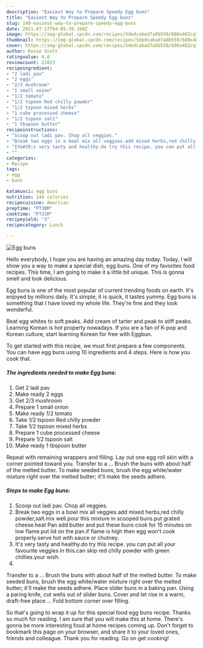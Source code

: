 ```yaml
---
description: "Easiest Way to Prepare Speedy Egg buns"
title: "Easiest Way to Prepare Speedy Egg buns"
slug: 149-easiest-way-to-prepare-speedy-egg-buns
date: 2021-07-17T04:05:39.160Z
image: https://img-global.cpcdn.com/recipes/5dedcabad7a8b550/680x482cq70/egg-buns-recipe-main-photo.jpg
thumbnail: https://img-global.cpcdn.com/recipes/5dedcabad7a8b550/680x482cq70/egg-buns-recipe-main-photo.jpg
cover: https://img-global.cpcdn.com/recipes/5dedcabad7a8b550/680x482cq70/egg-buns-recipe-main-photo.jpg
author: Rosie Scott
ratingvalue: 4.8
reviewcount: 21013
recipeingredient:
- "2 ladi pav"
- "2 eggs"
- "2/3 mushroom"
- "1 small onion"
- "1/2 tomato"
- "1/2 tspoon Red chilly powder"
- "1/2 tspoon mixed herbs"
- "1 cube processed cheese"
- "1/2 tspoon salt"
- "1 tbspoon butter"
recipeinstructions:
- "Scoop out ladi pav. Chop all veggies."
- "Break two eggs in a bowl mix all veggies.add mixed herbs,red chilly powder,salt.mix well.pour this mixture in scooped buns.put grated cheese.heat Pan add butter and put these buns cook for 15 minutes on low flame.put lid on the pan.if flame is high then egg won&#39;t cook properly.serve hot with sauce or chutney."
- "It&#39;s very tasty and healthy.do try this recipe. you can put all your favourite veggies in this.can skip red chilly powder with green chillies.your wish."
- ""
categories:
- Recipe
tags:
- egg
- buns

katakunci: egg buns 
nutrition: 144 calories
recipecuisine: American
preptime: "PT30M"
cooktime: "PT31M"
recipeyield: "3"
recipecategory: Lunch

---
```



![Egg buns](https://img-global.cpcdn.com/recipes/5dedcabad7a8b550/680x482cq70/egg-buns-recipe-main-photo.jpg)

Hello everybody, I hope you are having an amazing day today. Today, I will show you a way to make a special dish, egg buns. One of my favorites food recipes. This time, I am going to make it a little bit unique. This is gonna smell and look delicious.

Egg buns is one of the most popular of current trending foods on earth. It's enjoyed by millions daily. It's simple, it is quick, it tastes yummy. Egg buns is something that I have loved my whole life. They're fine and they look wonderful.

Beat egg whites to soft peaks. Add cream of tarter and peak to stiff peaks. Learning Korean is hot property nowadays. If you are a fan of K-pop and Korean culture, start learning Korean for free with Eggbun.


To get started with this recipe, we must first prepare a few components. You can have egg buns using 10 ingredients and 4 steps. Here is how you cook that.

<!--inarticleads1-->

##### The ingredients needed to make Egg buns:

1. Get 2 ladi pav
1. Make ready 2 eggs
1. Get 2/3 mushroom
1. Prepare 1 small onion
1. Make ready 1/2 tomato
1. Take 1/2 tspoon Red chilly powder
1. Take 1/2 tspoon mixed herbs
1. Prepare 1 cube processed cheese
1. Prepare 1/2 tspoon salt
1. Make ready 1 tbspoon butter


Repeat with remaining wrappers and filling. Lay out one egg roll skin with a corner pointed toward you. Transfer to a … Brush the buns with about half of the melted butter. To make seeded buns, brush the egg white/water mixture right over the melted butter; it&#39;ll make the seeds adhere. 

<!--inarticleads2-->

##### Steps to make Egg buns:

1. Scoop out ladi pav. Chop all veggies.
1. Break two eggs in a bowl mix all veggies.add mixed herbs,red chilly powder,salt.mix well.pour this mixture in scooped buns.put grated cheese.heat Pan add butter and put these buns cook for 15 minutes on low flame.put lid on the pan.if flame is high then egg won&#39;t cook properly.serve hot with sauce or chutney.
1. It&#39;s very tasty and healthy.do try this recipe. you can put all your favourite veggies in this.can skip red chilly powder with green chillies.your wish.
1. 


Transfer to a … Brush the buns with about half of the melted butter. To make seeded buns, brush the egg white/water mixture right over the melted butter; it&#39;ll make the seeds adhere. Place slider buns in a baking pan. Using a paring knife, cut wells out of slider buns. Cover and let rise in a warm, draft-free place … Fold bottom corner over filling. 

So that's going to wrap it up for this special food egg buns recipe. Thanks so much for reading. I am sure that you will make this at home. There's gonna be more interesting food at home recipes coming up. Don't forget to bookmark this page on your browser, and share it to your loved ones, friends and colleague. Thank you for reading. Go on get cooking!
